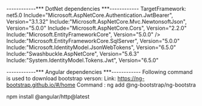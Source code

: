 ------------*** DotNet dependencies ***------------
TargetFramework: net5.0
Include="Microsoft.AspNetCore.Authentication.JwtBearer", Version="3.1.32" 
Include:"Microsoft.AspNetCore.Mvc.NewtonsoftJson", Version="5.0.0" 
Include="Microsoft.AspNetCore.Cors", Version="2.2.0"
Include:"Microsoft.EntityFrameworkCore", Version="5.0.0" />
Include:"Microsoft.EntityFrameworkCore.SqlServer", Version="5.0.0"
Include:"Microsoft.IdentityModel.JsonWebTokens", Version="6.5.0"
Include:"Swashbuckle.AspNetCore", Version="5.6.3"
Include:"System.IdentityModel.Tokens.Jwt", Version="6.5.0" 

------------*** Angular dependencies ***------------
Following command is used to download bootstrap verson:
	Link: https://ng-bootstrap.github.io/#/home
	Command : ng add @ng-bootstrap/ng-bootstra

npm install @angular/http@latest
	
	